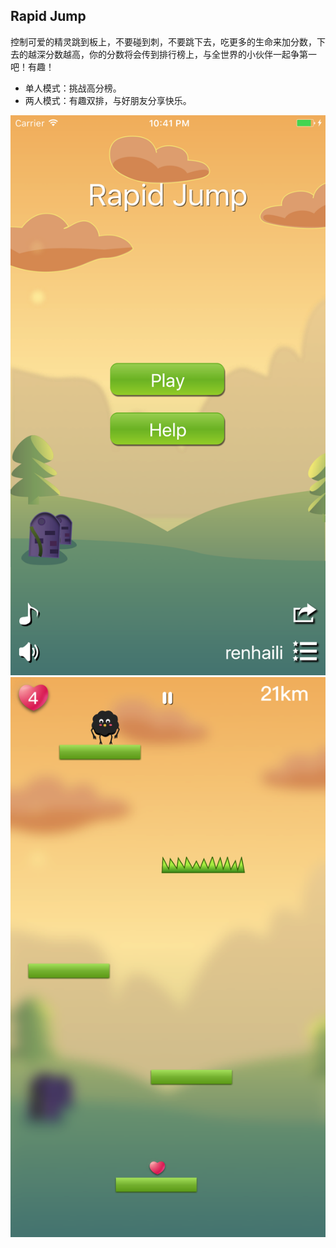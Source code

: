 ## Rapid Jump
控制可爱的精灵跳到板上，不要碰到刺，不要跳下去，吃更多的生命来加分数，下去的越深分数越高，你的分数将会传到排行榜上，与全世界的小伙伴一起争第一吧！有趣！

* 单人模式：挑战高分榜。
* 两人模式：有趣双排，与好朋友分享快乐。

![](./1.png)
![](./2.png)
